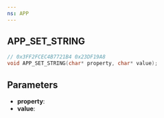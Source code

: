```yaml
---
ns: APP
---
```

## APP_SET_STRING

```c
// 0x3FF2FCEC4B7721B4 0x23DF19A8
void APP_SET_STRING(char* property, char* value);
```


## Parameters
* **property**: 
* **value**: 


